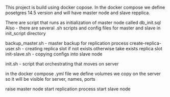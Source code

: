 This project is build using docker copose. In the docker compose we define posetgres 14.5 version and will have master node and slave repplica.

There are script that runs as initialization of master node called db_init.sql Also - there are several .sh scripts and config files for master and slave in init_script directory

backup_master.sh - master backup for replication process create-replica-user.sh - creating replica slot if not exists otherwise take exists replica slot init-slave.sh - copying configs into slave node

init.sh - script that orchestrating that moves on server

in the docker compose .yml file we define volumes we copy on the server so it will be visible for server, names, ports

raise master node start replication process start slave node

